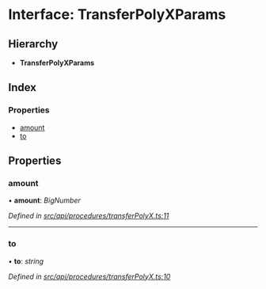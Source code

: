 # Interface: TransferPolyXParams

## Hierarchy

* **TransferPolyXParams**

## Index

### Properties

* [amount](transferpolyxparams.md#amount)
* [to](transferpolyxparams.md#to)

## Properties

###  amount

• **amount**: *BigNumber*

*Defined in [src/api/procedures/transferPolyX.ts:11](https://github.com/PolymathNetwork/polymesh-sdk/blob/374efb41/src/api/procedures/transferPolyX.ts#L11)*

___

###  to

• **to**: *string*

*Defined in [src/api/procedures/transferPolyX.ts:10](https://github.com/PolymathNetwork/polymesh-sdk/blob/374efb41/src/api/procedures/transferPolyX.ts#L10)*
